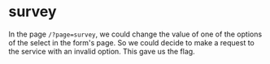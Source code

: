 # survey

In the page `/?page=survey`, we could change the value of one of the options of 
the select in the form's page. So we could decide to make a request to the 
service with an invalid option. This gave us the flag.

